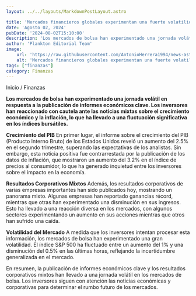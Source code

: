 ```yaml
---
layout: ../../layouts/MarkdownPostLayout.astro

title: 'Mercados financieros globales experimentan una fuerte volatilidad ante la incertidumbre económica'
date: 'Agosto 02, 2024'
pubDate: '2024-08-02T15:10:00'
description: 'Los mercados de bolsa han experimentado una jornada volátil en respuesta a la publicación de informes económicos clave.'
author: 'Plankton Editorial Team'
image:
    url: 'https://raw.githubusercontent.com/AntonioHerrera1994/news-astro/master/src/assets/finanzas/finanzas73.webp'
    alt: 'Mercados financieros globales experimentan una fuerte volatilidad ante la incertidumbre económica'
tags: ["finanzas"]
category: Finanzas
---
```


<span><a href="/" style="text-decoration:none;color:#0F1416">Inicio</a> / <a href="/finanzas" style="text-decoration:none;color:#0F1416">Finanzas</a></span>

<p style="font-weight: bold;">Los mercados de bolsa han experimentado una jornada volátil en respuesta a la publicación de informes económicos clave. Los inversores han reaccionado con cautela ante las noticias mixtas sobre el crecimiento económico y la inflación, lo que ha llevado a una fluctuación significativa en los índices bursátiles. </p>

**Crecimiento del PIB**
En primer lugar, el informe sobre el crecimiento del PIB (Producto Interno Bruto) de los Estados Unidos reveló un aumento del 2.5% en el segundo trimestre, superando las expectativas de los analistas. Sin embargo, esta noticia positiva fue contrarrestada por la publicación de los datos de inflación, que mostraron un aumento del 3.2% en el índice de precios al consumidor, lo que ha generado inquietud entre los inversores sobre el impacto en la economía.

**Resultados Corporativos Mixtos**
Además, los resultados corporativos de varias empresas importantes han sido publicados hoy, mostrando un panorama mixto. Algunas empresas han reportado ganancias récord, mientras que otras han experimentado una disminución en sus ingresos. Esto ha llevado a una reacción diversa en los mercados, con algunos sectores experimentando un aumento en sus acciones mientras que otros han sufrido una caída.

**Volatilidad del Mercado**
A medida que los inversores intentan procesar esta información, los mercados de bolsa han experimentado una gran volatilidad. El índice S&P 500 ha fluctuado entre un aumento del 1% y una disminución del 0.5% en las últimas horas, reflejando la incertidumbre generalizada en el mercado.

En resumen, la publicación de informes económicos clave y los resultados corporativos mixtos han llevado a una jornada volátil en los mercados de bolsa. Los inversores siguen con atención las noticias económicas y corporativas para determinar el rumbo futuro de los mercados.
